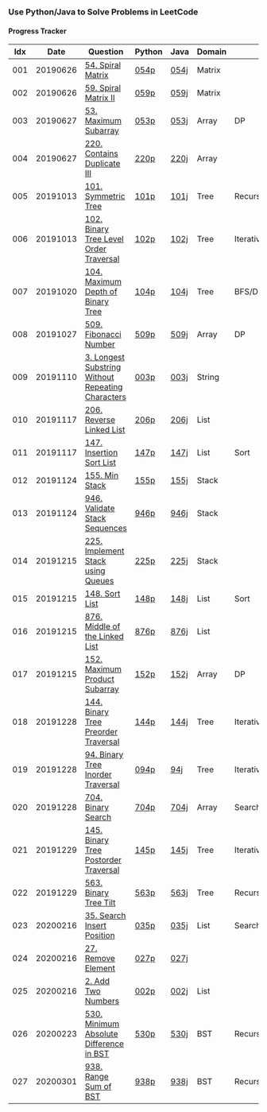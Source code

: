 ### Use Python/Java to Solve Problems in LeetCode

#### Progress Tracker

Idx | Date | Question | Python| Java | Domain | Tag | Difficulty | Remark
|---|---|---|---|---|---|---|---|---
001|20190626|[54. Spiral Matrix](https://leetcode.com/problems/spiral-matrix/)|[054p](https://github.com/shishishu/leetcode-python-java/blob/master/ipynb_files/054_Spiral_Matrix.ipynb)|[054j](https://github.com/shishishu/leetcode-python-java/blob/master/java_codes/054/Solution.java)|Matrix| |Medium
002|20190626|[59. Spiral Matrix II](https://leetcode.com/problems/spiral-matrix-ii/)|[059p](https://github.com/shishishu/leetcode-python-java/blob/master/ipynb_files/059_Spiral_Matrix_II.ipynb)|[059j](https://github.com/shishishu/leetcode-python-java/blob/master/java_codes/059/Solution.java)|Matrix| |Medium
003|20190627|[53. Maximum Subarray](https://leetcode.com/problems/maximum-subarray/)|[053p](https://github.com/shishishu/leetcode-python-java/blob/master/ipynb_files/053_Maximum_Subarray.ipynb)|[053j](https://github.com/shishishu/leetcode-python-java/blob/master/java_codes/053/Solution.java)|Array|DP|Easy|
004|20190627|[220. Contains Duplicate III](https://leetcode.com/problems/contains-duplicate-iii/)|[220p](https://github.com/shishishu/leetcode-python-java/blob/master/ipynb_files/220_Contains_Duplicate_III.ipynb)|[220j](https://github.com/shishishu/leetcode-python-java/blob/master/java_codes/220/Solution.java)|Array| |Medium|pending: [use buckets](https://leetcode.com/problems/contains-duplicate-iii/discuss/61645/AC-O(N)-solution-in-Java-using-buckets-with-explanation)
005|20191013|[101. Symmetric Tree](https://leetcode.com/problems/symmetric-tree/)|[101p](https://github.com/shishishu/leetcode-python-java/blob/master/ipynb_files/101_Symmetric_Tree.ipynb)|[101j](https://github.com/shishishu/leetcode-python-java/blob/master/java_codes/101/Solution.java)|Tree|Recursive|Easy
006|20191013|[102. Binary Tree Level Order Traversal](https://leetcode.com/problems/binary-tree-level-order-traversal/)|[102p](https://github.com/shishishu/leetcode-python-java/blob/master/ipynb_files/102_Binary_Tree_Level_Order_Traversal.ipynb)|[102j](https://github.com/shishishu/leetcode-python-java/blob/master/java_codes/102/Solution.java)|Tree|Iterative|Medium
007|20191020|[104. Maximum Depth of Binary Tree](https://leetcode.com/problems/maximum-depth-of-binary-tree/)|[104p](https://github.com/shishishu/leetcode-python-java/blob/master/ipynb_files/104_Maximum_Depth_of_Binary_Tree.ipynb)|[104j](https://github.com/shishishu/leetcode-python-java/blob/master/java_codes/104/Solution.java)|Tree|BFS/DFS|Easy
008|20191027|[509. Fibonacci Number](https://leetcode.com/problems/fibonacci-number/)|[509p](https://github.com/shishishu/leetcode-python-java/blob/master/ipynb_files/509_Fibonacci_Number.ipynb)|[509j](https://github.com/shishishu/leetcode-python-java/blob/master/java_codes/509/Solution.java)|Array|DP|Easy
009|20191110|[3. Longest Substring Without Repeating Characters](https://leetcode.com/problems/longest-substring-without-repeating-characters/)|[003p](https://github.com/shishishu/leetcode-python-java/blob/master/ipynb_files/003_Longest_Substring_Without_Repeating_Characters.ipynb)|[003j](https://github.com/shishishu/leetcode-python-java/blob/master/java_codes/003/Solution.java)|String| |Medium
010|20191117|[206. Reverse Linked List](https://leetcode.com/problems/reverse-linked-list/)|[206p](https://github.com/shishishu/leetcode-python-java/blob/master/ipynb_files/206_Reverse_Linked_List.ipynb)|[206j](https://github.com/shishishu/leetcode-python-java/blob/master/java_codes/206/Solution.java)|List| |Easy
011|20191117|[147. Insertion Sort List](https://leetcode.com/problems/insertion-sort-list/)|[147p](https://github.com/shishishu/leetcode-python-java/blob/master/ipynb_files/147_Insertion_Sort_List.ipynb)|[147j](https://github.com/shishishu/leetcode-python-java/blob/master/java_codes/147/Solution.java)|List|Sort|Medium
012|20191124|[155. Min Stack](https://leetcode.com/problems/min-stack/)|[155p](https://github.com/shishishu/leetcode-python-java/blob/master/ipynb_files/155_Min_Stack.ipynb)|[155j](https://github.com/shishishu/leetcode-python-java/blob/master/java_codes/155/Solution.java)|Stack| |Easy
013|20191124|[946. Validate Stack Sequences](https://leetcode.com/problems/validate-stack-sequences/)|[946p](https://github.com/shishishu/leetcode-python-java/blob/master/ipynb_files/946_Validate_Stack_Sequences.ipynb)|[946j](https://github.com/shishishu/leetcode-python-java/blob/master/java_codes/946/Solution.java)|Stack| |Medium
014|20191215|[225. Implement Stack using Queues](https://leetcode.com/problems/implement-stack-using-queues/)|[225p](https://github.com/shishishu/leetcode-python-java/blob/master/ipynb_files/225_Implement_Stack_using_Queues.ipynb)|[225j](https://github.com/shishishu/leetcode-python-java/blob/master/java_codes/225/MyStack.java)|Stack| |Easy
015|20191215|[148. Sort List](https://leetcode.com/problems/sort-list/)|[148p](https://github.com/shishishu/leetcode-python-java/blob/master/ipynb_files/148_Sort_List.ipynb)|[148j](https://github.com/shishishu/leetcode-python-java/blob/master/java_codes/148/Solution.java)|List|Sort|Medium
016|20191215|[876. Middle of the Linked List](https://leetcode.com/problems/middle-of-the-linked-list/)|[876p](https://github.com/shishishu/leetcode-python-java/blob/master/ipynb_files/876_Middle_of_the_Linked_List.ipynb)|[876j](https://github.com/shishishu/leetcode-python-java/blob/master/java_codes/876/Solution.java)|List| |Easy
017|20191215|[152. Maximum Product Subarray](https://leetcode.com/problems/maximum-product-subarray/)|[152p](https://github.com/shishishu/leetcode-python-java/blob/master/ipynb_files/152_Maximum_Product_Subarray.ipynb)|[152j](https://github.com/shishishu/leetcode-python-java/blob/master/java_codes/152/Solution.java)|Array|DP|Medium
018|20191228|[144. Binary Tree Preorder Traversal](https://leetcode.com/problems/binary-tree-preorder-traversal/)|[144p](https://github.com/shishishu/leetcode-python-java/blob/master/ipynb_files/144_Binary_Tree_Preorder_Traversal.ipynb)|[144j](https://github.com/shishishu/leetcode-python-java/blob/master/java_codes/144/Solution.java)|Tree|Iterative|Medium
019|20191228|[94. Binary Tree Inorder Traversal](https://leetcode.com/problems/binary-tree-inorder-traversal/)|[094p](https://github.com/shishishu/leetcode-python-java/blob/master/ipynb_files/094_Binary_Tree_Inorder_Traversal.ipynb)|[94j](https://github.com/shishishu/leetcode-python-java/blob/master/java_codes/94/Solution.java)|Tree|Iterative|Medium
020|20191228|[704. Binary Search](https://leetcode.com/problems/binary-search/)|[704p](https://github.com/shishishu/leetcode-python-java/blob/master/ipynb_files/704_Binary_Search.ipynb)|[704j](https://github.com/shishishu/leetcode-python-java/blob/master/java_codes/704/Solution.java)|Array|Search|Easy
021|20191229|[145. Binary Tree Postorder Traversal](https://leetcode.com/problems/binary-tree-postorder-traversal/)|[145p](https://github.com/shishishu/leetcode-python-java/blob/master/ipynb_files/145_Binary_Tree_Postorder_Traversal.ipynb)|[145j](https://github.com/shishishu/leetcode-python-java/blob/master/java_codes/145/Solution.java)|Tree|Iterative|Hard
022|20191229|[563. Binary Tree Tilt](https://leetcode.com/problems/binary-tree-tilt/)|[563p](https://github.com/shishishu/leetcode-python-java/blob/master/ipynb_files/563_Binary_Tree_Tilt.ipynb)|[563j](https://github.com/shishishu/leetcode-python-java/blob/master/java_codes/563/Solution.java)|Tree|Recursive|Easy
023|20200216|[35. Search Insert Position](https://leetcode.com/problems/search-insert-position/)|[035p](https://github.com/shishishu/leetcode-python-java/blob/master/ipynb_files/035_Search_Insert_Position.ipynb)|[035j](https://github.com/shishishu/leetcode-python-java/blob/master/java_codes/035/Solution.java)|List|Search|Easy
024|20200216|[27. Remove Element](https://leetcode.com/problems/remove-element/)|[027p](https://github.com/shishishu/leetcode-python-java/blob/master/ipynb_files/027_Remove_Element.ipynb)|[027j](https://github.com/shishishu/leetcode-python-java/blob/master/java_codes/027/Solution.java)|||Easy
025|20200216|[2. Add Two Numbers](https://leetcode.com/problems/add-two-numbers/)|[002p](https://github.com/shishishu/leetcode-python-java/blob/master/ipynb_files/002_Add_Two_Numbers.ipynb)|[002j](https://github.com/shishishu/leetcode-python-java/blob/master/java_codes/002/Solution.java)|List||Medium
026|20200223|[530. Minimum Absolute Difference in BST](https://leetcode.com/problems/minimum-absolute-difference-in-bst/)|[530p](https://github.com/shishishu/leetcode-python-java/blob/master/ipynb_files/530_Minimum_Absolute_Difference_in_BST.ipynb)|[530j](https://github.com/shishishu/leetcode-python-java/blob/master/java_codes/530/Solution.java)|BST|Recursive|Easy
027|20200301|[938. Range Sum of BST](https://leetcode.com/problems/range-sum-of-bst/)|[938p](https://github.com/shishishu/leetcode-python-java/blob/master/ipynb_files/938_Range_Sum_of_BST.ipynb)|[938j](https://github.com/shishishu/leetcode-python-java/blob/master/java_codes/938/Solution.java)|BST|Recursive/Iterative|Easy
